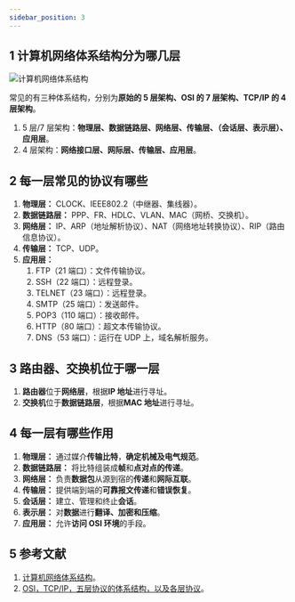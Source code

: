 ```yaml
---
sidebar_position: 3
---
```


## 1 计算机网络体系结构分为哪几层

![计算机网络体系结构](https://notebook.ricear.com/media/202105/2021-05-06_115014.png)

常见的有三种体系结构，分别为**原始的 5 层架构、OSI 的 7 层架构、TCP/IP 的 4 层架构**。

1. 5 层/7 层架构：**物理层、数据链路层、网络层、传输层、（会话层、表示层）、应用层**。
2. 4 层架构：**网络接口层、网际层、传输层、应用层**。

## 2 每一层常见的协议有哪些

1. **物理层：** CLOCK、IEEE802.2（中继器、集线器）。
2. **数据链路层：** PPP、FR、HDLC、VLAN、MAC（网桥、交换机）。
3. **网络层：** IP、ARP（地址解析协议）、NAT（网络地址转换协议）、RIP（路由信息协议）。
4. **传输层：** TCP、UDP。
5. **应用层：**
   1. FTP（21 端口）：文件传输协议。
   2. SSH（22 端口）：远程登录。
   3. TELNET（23 端口）：远程登录。
   4. SMTP（25 端口）：发送邮件。
   5. POP3（110 端口）：接收邮件。
   6. HTTP（80 端口）：超文本传输协议。
   7. DNS（53 端口）：运行在 UDP 上，域名解析服务。

## 3 路由器、交换机位于哪一层

1. **路由器**位于**网络层**，根据**IP 地址**进行寻址。
2. **交换机**位于**数据链路层**，根据**MAC 地址**进行寻址。

## 4 每一层有哪些作用

1. **物理层：** 通过媒介**传输比特**，**确定机械及电气规范**。
2. **数据链路层：** 将比特组装成**帧**和**点对点的传递**。
3. **网络层：** 负责**数据包**从源到宿的**传递**和**网际互联**。
4. **传输层：** 提供端到端的**可靠报文传递**和**错误恢复**。
5. **会话层：** 建立、管理和终止**会话**。
6. **表示层：** 对**数据**进行**翻译、加密和压缩**。
7. **应用层：** 允许**访问 OSI 环境**的手段。

## 5 参考文献

1. [计算机网络体系结构](计算机网络体系结构)。
2. [OSI，TCP/IP，五层协议的体系结构，以及各层协议](https://www.nowcoder.com/ta/review-network/review?tpId=33&tqId=21189&query=&asc=true&order=&page=1)。


